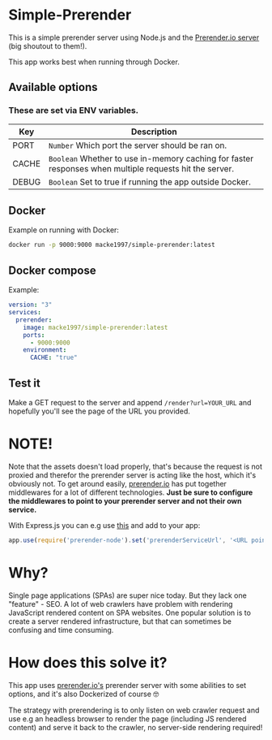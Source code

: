 # Simple-Prerender

This is a simple prerender server using Node.js and the [Prerender.io server](https://github.com/prerender/prerender) (big shoutout to them!).

This app works best when running through Docker.

## Available options
### These are set via ENV variables.
| Key   | Description                                                                                            |
|-------|--------------------------------------------------------------------------------------------------------|
| PORT  | `Number` Which port the server should be ran on.                                                       |
| CACHE | `Boolean` Whether to use in-memory caching for faster responses when multiple requests hit the server. |
| DEBUG | `Boolean` Set to true if running the app outside Docker.                                               |

## Docker
Example on running with Docker: 
```sh
docker run -p 9000:9000 macke1997/simple-prerender:latest
```

## Docker compose

Example:
```yml
version: "3"
services: 
  prerender:
    image: macke1997/simple-prerender:latest
    ports:
      - 9000:9000
    environment: 
      CACHE: "true"
```

## Test it
Make a GET request to the server and append `/render?url=YOUR_URL` and hopefully you'll see the page of the URL you provided.

# NOTE!
Note that the assets doesn't load properly, that's because the request is not proxied and therefor the prerender server is acting like the host, which it's obviously not. To get around easily, [prerender.io](https://prerender.io/documentation/install-middleware) has put together middlewares for a lot of different technologies. **Just be sure to configure the middlewares to point to your prerender server and not their own service.**

With Express.js you can e.g use [this](https://github.com/prerender/prerender-node) and add to your app:
```js
app.use(require('prerender-node').set('prerenderServiceUrl', '<URL pointing to your prerender server>'));
```

# Why?
Single page applications (SPAs) are super nice today. But they lack one "feature" - SEO. A lot of web crawlers have problem with rendering JavaScript rendered content on SPA websites. One popular solution is to create a server rendered infrastructure, but that can sometimes be confusing and time consuming. 

# How does this solve it?
This app uses [prerender.io's](https://preprender.io) prerender server with some abilities to set options, and it's also Dockerized of course  🤓

The strategy with prerendering is to only listen on web crawler request and use e.g an headless browser to render the page (including JS rendered content) and serve it back to the crawler, no server-side rendering required! 

